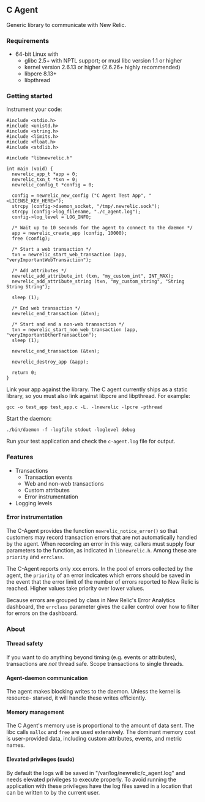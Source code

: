 ## C Agent

Generic library to communicate with New Relic.

### Requirements
* 64-bit Linux with
  * glibc 2.5+ with NPTL support; or musl libc version 1.1 or higher
  * kernel version 2.6.13 or higher (2.6.26+ highly recommended)
  * libpcre 8.13+
  * libpthread

### Getting started

Instrument your code:

```
#include <stdio.h>
#include <unistd.h>
#include <string.h>
#include <limits.h>
#include <float.h>
#include <stdlib.h>

#include "libnewrelic.h"

int main (void) {
  newrelic_app_t *app = 0;
  newrelic_txn_t *txn = 0;
  newrelic_config_t *config = 0;

  config = newrelic_new_config ("C Agent Test App", "<LICENSE_KEY_HERE>");
  strcpy (config->daemon_socket, "/tmp/.newrelic.sock");
  strcpy (config->log_filename, "./c_agent.log");
  config->log_level = LOG_INFO;

  /* Wait up to 10 seconds for the agent to connect to the daemon */
  app = newrelic_create_app (config, 10000);
  free (config);

  /* Start a web transaction */
  txn = newrelic_start_web_transaction (app, "veryImportantWebTransaction");

  /* Add attributes */
  newrelic_add_attribute_int (txn, "my_custom_int", INT_MAX);
  newrelic_add_attribute_string (txn, "my_custom_string", "String String String");

  sleep (1);

  /* End web transaction */
  newrelic_end_transaction (&txn);

  /* Start and end a non-web transaction */
  txn = newrelic_start_non_web_transaction (app, "veryImportantOtherTransaction");
  sleep (1);

  newrelic_end_transaction (&txn);

  newrelic_destroy_app (&app);

  return 0;
}
```

Link your app against the library. The C agent currently ships as a static
library, so you must also link against libpcre and libpthread. For example:

```
gcc -o test_app test_app.c -L. -lnewrelic -lpcre -pthread
```

Start the daemon:

```
./bin/daemon -f -logfile stdout -loglevel debug
```

Run your test application and check the `c-agent.log` file for output.

### Features
* Transactions
  * Transaction events
  * Web and non-web transactions
  * Custom attributes
  * Error instrumentation
* Logging levels

#### Error instrumentation

The C-Agent provides the function `newrelic_notice_error()` so that customers 
may record transaction errors that are not automatically handled by the agent.  When
recording an error in this way, callers must supply four parameters to the function,
as indicated in `libnewrelic.h`. Among these are `priority` and `errclass`. 

The C-Agent reports only xxx errors.  In the pool of errors collected by the agent, the `priority` of an error indicates 
which errors should be saved in the event that the error limit of the number of errors 
reported to New Relic is reached. Higher values take priority over lower values.

Because errors are grouped by class in New Relic's Error Analytics dashboard, the 
`errclass` parameter gives the caller control over how to filter for errors on the 
dashboard.


### About

#### Thread safety
If you want to do anything beyond timing (e.g. events or attributes),
transactions are *not* thread safe. Scope transactions to single threads.

#### Agent-daemon communication
The agent makes blocking writes to the daemon. Unless the kernel is resource-
starved, it will handle these writes efficiently.

#### Memory management
The C Agent's memory use is proportional to the amount of data sent. The libc
calls `malloc` and `free` are used extensively. The dominant memory cost is
user-provided data, including custom attributes, events, and metric names.

#### Elevated privileges (sudo)
By default the logs will be saved in "/var/log/newrelic/c_agent.log" and needs
elevated privileges to execute properly. To avoid running the application with
these privileges have the log files saved in a location that can be written to
by the current user.
